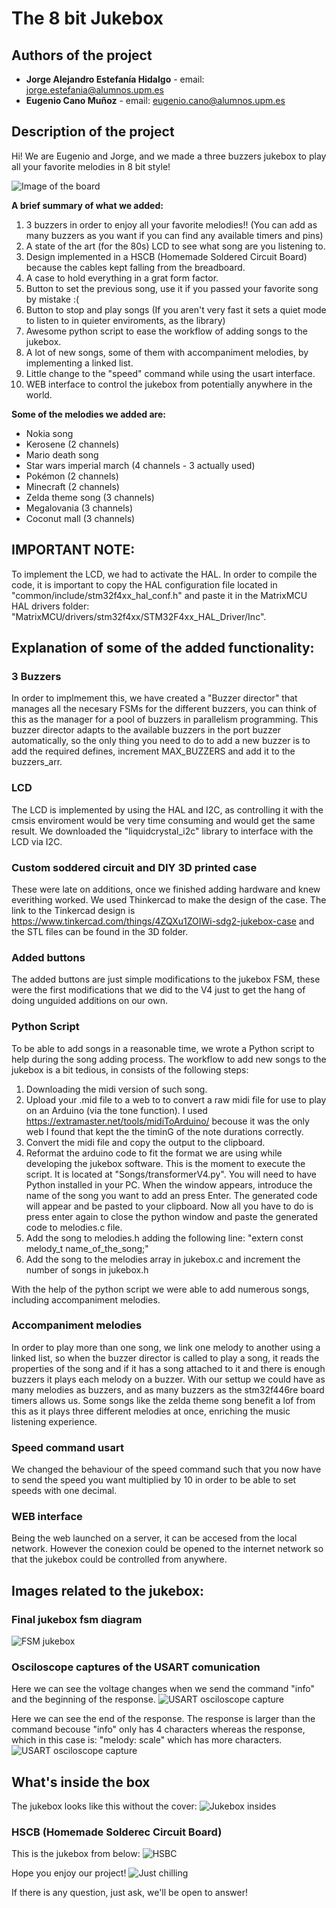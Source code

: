 # The 8 bit Jukebox

## Authors of the project

* **Jorge Alejandro Estefanía Hidalgo** - email: [jorge.estefania@alumnos.upm.es](mailto:jorge.estefania@alumnos.upm.es)
* **Eugenio Cano Muñoz** - email: [eugenio.cano@alumnos.upm.es](mailto:eugenio.cano@alumnos.upm.es)

## Description of the project

Hi! We are Eugenio and Jorge, and we made a three buzzers jukebox to play all your favorite melodies in 8 bit style!

![Image of the board]()

**A brief summary of what we added:**

1. 3 buzzers in order to enjoy all your favorite melodies!! (You can add as many buzzers as you want if you can find any available timers and pins)
2. A state of the art (for the 80s) LCD to see what song are you listening to.
3. Design implemented in a HSCB (Homemade Soldered Circuit Board) because the cables kept falling from the breadboard.
4. A case to hold everything in a grat form factor.
5. Button to set the previous song, use it if you passed your favorite song by mistake :(
6. Button to stop and play songs (If you aren't very fast it sets a quiet mode to listen to in quieter enviroments, as the library)
7. Awesome python script to ease the workflow of adding songs to the jukebox.
8. A lot of new songs, some of them with accompaniment melodies, by implementing a linked list.
9. Little change to the "speed" command while using the usart interface.
10. WEB interface to control the jukebox from potentially anywhere in the world.

**Some of the melodies we added are:**

- Nokia song
- Kerosene (2 channels)
- Mario death song
- Star wars imperial march (4 channels - 3 actually used)
- Pokémon (2 channels)
- Minecraft (2 channels)
- Zelda theme song (3 channels)
- Megalovania (3 channels)
- Coconut mall (3 channels)

## IMPORTANT NOTE:
To implement the LCD, we had to activate the HAL. In order to compile the code, it is important to copy the HAL configuration file located in "common/include/stm32f4xx_hal_conf.h" and paste it in the MatrixMCU HAL drivers folder: "MatrixMCU/drivers/stm32f4xx/STM32F4xx_HAL_Driver/Inc".

## Explanation of some of the added functionality:

### 3 Buzzers

In order to implmement this, we have created a "Buzzer director" that manages all the necesary FSMs for the different buzzers, you can think of this as the manager for a pool of buzzers in parallelism programming. This buzzer director adapts to the available buzzers in the port buzzer automatically, so the only thing you need to do to add a new buzzer is to add the required defines, increment MAX_BUZZERS and add it to the buzzers_arr.

### LCD

The LCD is implemented by using the HAL and I2C, as controlling it with the cmsis enviroment would be very time consuming and would get the same result.
We downloaded the "liquidcrystal_i2c" library to interface with the LCD via I2C.
### Custom soddered circuit and DIY 3D printed case

These were late on additions, once we finished adding hardware and knew everithing worked. We used Thinkercad to make the design of the case. The link to the Tinkercad design is https://www.tinkercad.com/things/4ZQXu1ZOIWi-sdg2-jukebox-case and the STL files can be found in the 3D folder.

### Added buttons

The added buttons are just simple modifications to the jukebox FSM, these were the first modifications that we did to the V4 just to get the hang of doing unguided additions on our own.

### Python Script
To be able to add songs in a reasonable time, we wrote a Python script to help during the song adding process.
The workflow to add new songs to the jukebox is a bit tedious, in consists of the following steps:
1. Downloading the midi version of such song.
2. Upload your .mid file to a web to to convert a raw midi file for use to play on an Arduino (via the tone function). I used https://extramaster.net/tools/midiToArduino/ becouse it was the only web I found that kept the the timinG of the note durations correctly.
3. Convert the midi file and copy the output to the clipboard.
4. Reformat the arduino code to fit the format we are using while developing the jukebox software. 
This is the moment to execute the script. It is located at "Songs/transformerV4.py". You will need to have Python installed in your PC.
When the window appears, introduce the name of the song you want to add an press Enter. The generated code will appear and be pasted to your clipboard.
Now all you have to do is press enter again to close the python window and paste the generated code to melodies.c file.
5. Add the song to melodies.h adding the following line: "extern const melody_t name_of_the_song;"
6. Add the song to the melodies array in jukebox.c and increment the number of songs in jukebox.h

With the help of the python script we were able to add numerous songs, including accompaniment melodies.

### Accompaniment melodies
In order to play more than one song, we link one melody to another using a linked list, so when the buzzer director is called to play a song, it reads the properties of the song and if it has a song attached to it and there is enough buzzers it plays each melody on a buzzer. With our settup we could have as many melodies as buzzers, and as many buzzers as the stm32f446re board timers allows us.
Some songs like the zelda theme song benefit a lof from this as it plays three different melodies at once, enriching the music listening experience.

### Speed command usart
We changed the behaviour of the speed command such that you now have to send the speed you want multiplied by 10 in order to be able to set speeds with one decimal.

### WEB interface
Being the web launched on a server, it can be accesed from the local network. However the conexion could be opened to the internet network so that the jukebox could be controlled from anywhere. 

## Images related to the jukebox:

### Final jukebox fsm diagram
![FSM jukebox](docs/assets/imgs/jukebox_fsm.jpeg)

### Osciloscope captures of the USART comunication
Here we can see the voltage changes when we send the command "info" and the beginning of the response.
![USART osciloscope capture](docs/assets/imgs/osciloscope_uart.jpeg)

Here we can see the end of the response. The response is larger than the command becouse "info" only has 4 characters whereas the response, which in this case is: "melody: scale" which has more characters.
![USART osciloscope capture](docs/assets/imgs/oscioscope_uart_2.jpeg)

## What's inside the box
The jukebox looks like this without the cover:
![Jukebox insides](docs/assets/imgs/IMG_8660.jpeg)

### HSCB (Homemade Solderec Circuit Board)
This is the jukebox from below:
![HSBC](docs/assets/imgs/HSCB.jpeg)

Hope you enjoy our project! 
![Just chilling](docs/assets/imgs/IMG_8666.jpeg)

If there is any question, just ask, we'll be open to answer!